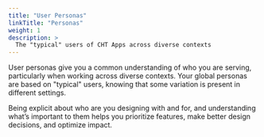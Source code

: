 ```yaml
---
title: "User Personas"
linkTitle: "Personas"
weight: 1
description: >
  The "typical" users of CHT Apps across diverse contexts
---
```


User personas give you a common understanding of who you are serving, particularly when working across diverse contexts. Your global personas are based on "typical" users, knowing that some variation is present in different settings.

Being explicit about who are you designing with and for, and understanding what’s important to them helps you prioritize features, make better design decisions, and optimize impact.

